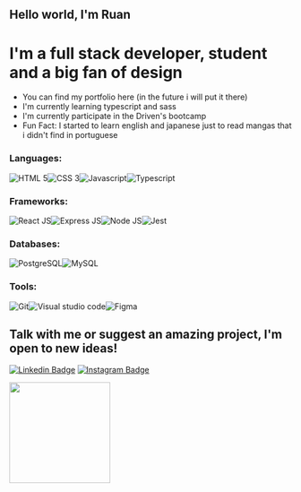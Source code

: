## Hello world, I'm Ruan
# I'm a full stack developer, student and a big fan of design

- You can find my portfolio here (in the future i will put it there) 
- I'm currently learning typescript and sass
- I'm currently participate in the Driven's bootcamp
- Fun Fact: I started to learn english and japanese just to read mangas that i didn't find in portuguese

### Languages:
<div style="display: flex;">
  <img src="https://img.shields.io/badge/HTML5-E34F26?style=for-the-badge&logo=html5&logoColor=white" alt="HTML 5">
  <img src="https://img.shields.io/badge/CSS3-1572B6?style=for-the-badge&logo=css3&logoColor=white" alt="CSS 3">
  <img src="https://img.shields.io/badge/JavaScript-323330?style=for-the-badge&logo=javascript&logoColor=F7DF1E" alt="Javascript">
  <img src="https://img.shields.io/badge/TypeScript-007ACC?style=for-the-badge&logo=typescript&logoColor=white" alt="Typescript">
</div>

### Frameworks:
<div style="display: flex;">
  <img src="https://img.shields.io/badge/React-20232A?style=for-the-badge&logo=react&logoColor=61DAFB" alt="React JS">
  <img src="https://img.shields.io/badge/Express.js-000000?style=for-the-badge&logo=express&logoColor=white" alt="Express JS">
  <img src="https://img.shields.io/badge/Node.js-339933?style=for-the-badge&logo=nodedotjs&logoColor=white" alt="Node JS">
  <img src="https://img.shields.io/badge/Jest-C21325?style=for-the-badge&logo=jest&logoColor=white" alt="Jest">
</div>

### Databases:
<div style="display: flex;">
<img src="https://img.shields.io/badge/PostgreSQL-316192?style=for-the-badge&logo=postgresql&logoColor=white" alt="PostgreSQL" >
<img src="https://img.shields.io/badge/MySQL-00000F?style=for-the-badge&logo=mysql&logoColor=white" alt="MySQL">
</div>

### Tools:
<div style="display: flex;">
  <img src="https://img.shields.io/badge/Git-F05032?style=for-the-badge&logo=git&logoColor=white" alt="Git">
  <img src="https://img.shields.io/badge/Visual_Studio_Code-0078D4?style=for-the-badge&logo=visual%20studio%20code&logoColor=white" alt="Visual studio code">
  <img src="https://img.shields.io/badge/Figma-F24E1E?style=for-the-badge&logo=figma&logoColor=white" alt="Figma">
</div>

###
## Talk with me or suggest an amazing project, I'm open to new ideas!
[![Linkedin Badge](https://img.shields.io/badge/LinkedIn-0077B5?style=for-the-badge&logo=linkedin&logoColor=white)](https://linkedin.com/in/ruanfailache)
[![Instagram Badge](https://img.shields.io/badge/Instagram-E4405F?style=for-the-badge&logo=instagram&logoColor=white)](https://www.instagram.com/ruan_failache/)


<a href="https://github.com/rafaballerini">
  <img height="180em" src="https://github-readme-stats.vercel.app/api?username=RuanFailache&show_icons=true&theme=dracula&include_all_commits=true&count_private=true"/>
</a>  